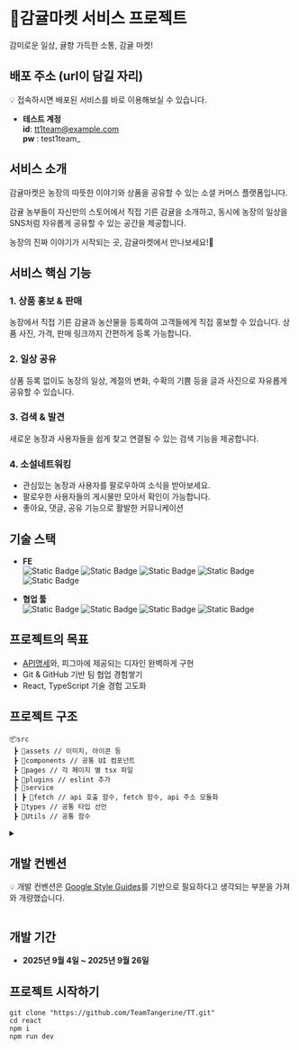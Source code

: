 # 🍊감귤마켓 서비스 프로젝트
감미로운 일상, 귤향 가득한 소통, 감귤 마켓! 

## 배포 주소 (url이 담길 자리)
💡 접속하시면 배포된 서비스를 바로 이용해보실 수 있습니다.
- **테스트 계정**   
    **id**: tt1team@example.com   
    **pw** : test1team_

## 서비스 소개
감귤마켓은 농장의 따뜻한 이야기와 상품을 공유할 수 있는 소셜 커머스 플랫폼입니다.

감귤 농부들이 자신만의 스토어에서 직접 기른 감귤을 소개하고, 동시에 농장의 일상을 SNS처럼 자유롭게 공유할 수 있는 공간을 제공합니다.

농장의 진짜 이야기가 시작되는 곳, 감귤마켓에서 만나보세요!🍊

## 서비스 핵심 기능
### 1. 상품 홍보 & 판매
농장에서 직접 기른 감귤과 농산물을 등록하여 고객들에게 직접 홍보할 수 있습니다. 상품 사진, 가격, 판매 링크까지 간편하게 등록 가능합니다.

### 2. 일상 공유
상품 등록 없이도 농장의 일상, 계절의 변화, 수확의 기쁨 등을 글과 사진으로 자유롭게 공유할 수 있습니다.

### 3. 검색 & 발견
새로운 농장과 사용자들을 쉽게 찾고 연결될 수 있는 검색 기능을 제공합니다.

### 4. 소설네트워킹
- 관심있는 농장과 사용자를 팔로우하여 소식을 받아보세요.
- 팔로우한 사용자들의 게시물만 모아서 확인이 가능합니다.
- 좋아요, 댓글, 공유 기능으로 활발한 커뮤니케이션
  
## 기술 스택
- **FE**   
    <img alt="Static Badge" src="https://img.shields.io/badge/HTML5-red" > <img alt="Static Badge" src="https://img.shields.io/badge/React-%5E19.1.1-skyblue%20">
     <img alt="Static Badge" src="https://img.shields.io/badge/TypeScript-^5.9.2-blue"> <img alt="Static Badge" src="https://img.shields.io/badge/TailwindCSS-^3.3.3-deepskyblue"> <img alt="Static Badge" src="https://img.shields.io/badge/Vite-^7.1.4-darkmagenta">   

- **협업 툴**   
    <img alt="Static Badge" src="https://img.shields.io/badge/Github%20Projects-black"> <img alt="Static Badge" src="https://img.shields.io/badge/Notion-tan%20"> <img alt="Static Badge" src="https://img.shields.io/badge/Discord-dodgerblue"> <img alt="Static Badge" src="https://img.shields.io/badge/Figma-orchid%20">

## 프로젝트의 목표
- [API명세](https://oreumi.notion.site/API-25eebaa8982b8001819bece8f093932d)와, 피그마에 제공되는 디자인 완벽하게 구현
- Git & GitHub 기반 팀 협업 경험쌓기
- React, TypeScript 기술 경험 고도화

## 프로젝트 구조
```
📦src
 ┣ 📂assets // 이미지, 아이콘 등
 ┣ 📂components // 공통 UI 컴포넌트
 ┣ 📂pages // 각 페이지 별 tsx 파일
 ┣ 📂plugins // eslint 추가
 ┣ 📂service
 ┃ ┣ 📂fetch // api 호출 함수, fetch 함수, api 주소 모듈화
 ┣ 📂types // 공통 타입 선언
 ┣ 📂Utils // 공통 함수
```

<details>
<summary>
   <h2>개발 컨벤션</h2>
   <p>💡 개발 컨벤션은 <a href="https://google.github.io/styleguide/">Google Style Guides</a>를 기반으로 필요하다고 생각되는 부분을 가져와 개량했습니다.</p>
</summary>
<div markdown="1">

### 1. 일반 규칙(Prettier 설정 반영)

- 들여쓰기: 2칸 공백 (tabWidth: 2)
- 세미콜론(;) 항상 사용 (semi: true)
- 문자열: 작은따옴표(') 사용, JSX에서는 큰따옴표(") (singleQuote: true)
- 최대 줄 길이: 120자 (printWidth: 120)
- 객체나 배열의 마지막 요소 뒤에는 ES5 호환 방식으로 쉼표 사용 (trailingComma: "es5")
- 변수명: camelCase 사용
- 상수: 대문자 + 언더스코어(UPPER_SNAKE_CASE) 사용
- 모든 파일 끝에 빈 줄 추가

### 2. Typescript 관련

- 명시적 타입 선언 지향 (any 타입 지양)
- 인터페이스 이름은 대문자 I로 시작 (예: IUserProps)
- 타입 이름은 파스칼케이스 사용 (예: UserType)
- 재사용 가능한 타입은 별도 파일로 분리

### 3. 컴포넌트 관련

- 함수 선언문으로 통일 (function 키워드 사용) - README.md에 명시됨
- 컴포넌트 파일명은 파스칼케이스 (예: UserProfile.tsx)
- props 타입은 인터페이스로 정의
- props는 구조분해할당으로 사용
- 큰 컴포넌트는 논리적 단위로 분리
- 컴포넌트 안에 컴포넌트 선언하지 않기
- 부모 컴포넌트가 렌더링될 때마다 내부 컴포넌트 함수가 완전히 새로 생성됩니다
- 이 함수들은 사용은 되지만, 매번 새로운 메모리 공간을 차지합니다

### 4. 커밋 타입

- feat: 새로운 기능 추가
- fix: 버그 수정
- docs: 문서 수정
- style: 코드 포맷팅, 세미콜론 누락 등
- refactor: 코드 리팩토링
- test: 테스트 코드 추가/수정
- chore: 빌드 프로세스, 패키지 매니저 설정 등

### 5. 브랜치 전략

- main: 배포 가능한 상태의 코드
- develop: 개발 중인 코드의 통합 브랜치
- feature/기능명: 새로운 기능 개발
- fix/버그명: 버그 수정

### 6. PR 규칙

- 제목은 커밋 메시지와 동일한 형식
- 본문에 변경사항 요약 및 스크린샷 포함
- 리뷰어 최소 1명 지정
- 관련 이슈 연결


</div>
</details>

## 개발 기간 
- **2025년 9월 4일 ~ 2025년 9월 26일**

## 프로젝트 시작하기
```
git clone "https://github.com/TeamTangerine/TT.git"
cd react
npm i
npm run dev
```
